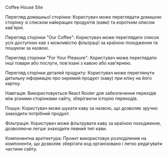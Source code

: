 Coffee House Site


Перегляд домашньої сторінки: Користувач може переглядати домашню сторінку зі списком найкращих продуктів (кави) та коротким описом кав'ярні.


Перегляд сторінки "Our Coffee": Користувач може переглядати список усіх доступних кав з можливістю фільтрації за країною походження та пошуком за назвою.


Перегляд сторінки "For Your Pleasure": Користувач може переглядати інші товари або послуги, пов'язані з кавою або кав'ярнею.


Перегляд сторінки деталей продукту: Користувач може переглянути детальну інформацію про окремий продукт (каву) при кліку на його картку.


Навігація: Використовується React Router для забезпечення перехідів між різними сторінками сайту, зберігаючи історію переходів.


Пошук: Користувач може шукати каву за назвою, що дозволяє зручно знаходити потрібний продукт.


Фільтрація: Користувач може фільтрувати каву за країною походження, дозволяючи легше знаходити певний тип кави.


Компонентна архітектура: Проект використовує розподілення на компоненти, що дозволяє зберігати код організовано і легко редагувати частини сайту.